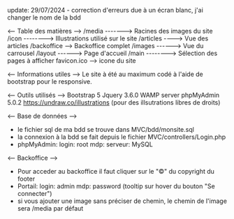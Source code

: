 update: 29/07/2024 - correction d'erreurs due à un écran blanc, j'ai changer le nom de la bdd

<-- Table des matières -->
/media -------> Racines des images du site
/icon --------> Illustrations utilisé sur le site
/articles ----> Vue des articles
/backoffice --> Backoffice complet
/images ------> Vue du carrousel
/layout ------> Page d'accueil
/main --------> Sélection des pages à afficher
favicon.ico --> icone du site

<-- Informations utiles -->
Le site à été au maximum codé à l'aide de bootstrap pour le responsive.

<-- Outils utilisés -->
Bootstrap 5
Jquery 3.6.0
WAMP server
phpMyAdmin 5.0.2
https://undraw.co/illustrations (pour des illsutrations libres de droits)

<-- Base de données -->

- le fichier sql de ma bdd se trouve dans MVC/bdd/monsite.sql
- la connexion à la bdd se fait depuis le fichier MVC/controllers/Login.php
- phpMyAdmin:
	login: root
	mdp:
	serveur: MySQL

<-- Backoffice -->
- Pour acceder au backoffice il faut cliquer sur le "©" du copyright du footer
- Portail:
	login: admin
	mdp: password (tooltip sur hover du bouton "Se connecter")
- si vous ajouter une image sans préciser de chemin, le chemin de l'image sera /media par défaut
